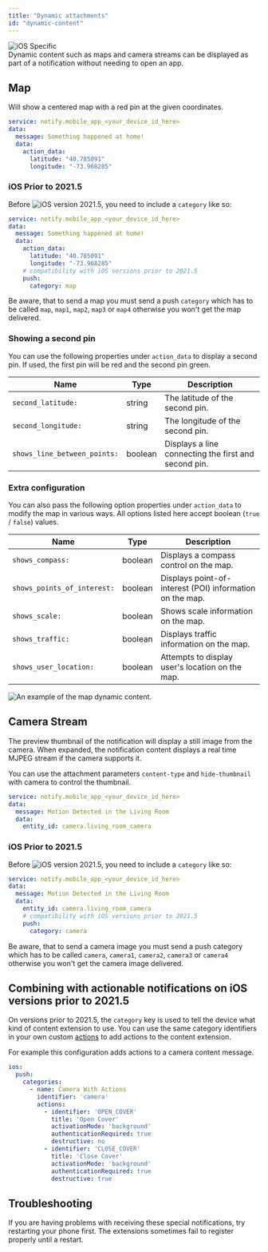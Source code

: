 ```yaml
---
title: "Dynamic attachments"
id: "dynamic-content"
---
```


![iOS](/assets/iOS.svg) Specific<br />
Dynamic content such as maps and camera streams can be displayed as part of a notification without needing to open an app.

## Map
Will show a centered map with a red pin at the given coordinates.

```yaml
service: notify.mobile_app_<your_device_id_here>
data:
  message: Something happened at home!
  data:
    action_data:
      latitude: "40.785091"
      longitude: "-73.968285"
```

### iOS Prior to 2021.5

Before ![iOS](/assets/iOS.svg) version 2021.5, you need to include a `category` like so:

```yaml
service: notify.mobile_app_<your_device_id_here>
data:
  message: Something happened at home!
  data:
    action_data:
      latitude: "40.785091"
      longitude: "-73.968285"
    # compatibility with iOS versions prior to 2021.5
    push:
      category: map
```

Be aware, that to send a map you must send a push `category` which has to be called `map`, `map1`, `map2`, `map3` or `map4`  otherwise you won't get the map delivered.

### Showing a second pin

You can use the following properties under `action_data` to display a second pin. If used, the first pin will be red and the second pin green.

| Name | Type | Description |
| ------------ | ------------- | ------------- |  
| `second_latitude:` | string | The latitude of the second pin. |
| `second_longitude:` | string | The longitude of the second pin. |
| `shows_line_between_points:` | boolean | Displays a line connecting the first and second pin. |

### Extra configuration

You can also pass the following option properties under `action_data` to modify the map in various ways. All options listed here accept boolean (`true` / `false`) values.

| Name | Type | Description |
| ------------ | ------------- | ------------- |
| `shows_compass:` | boolean | Displays a compass control on the map. |
| `shows_points_of_interest:` | boolean | Displays point-of-interest (POI) information on the map. |
| `shows_scale:` | boolean | Shows scale information on the map. |
| `shows_traffic:` | boolean | Displays traffic information on the map. |
| `shows_user_location:` | boolean | Attempts to display user's location on the map. |

![An example of the map dynamic content.](/assets/ios/map.png)

## Camera Stream

The preview thumbnail of the notification will display a still image from the camera. When expanded, the notification content displays a real time MJPEG stream if the camera supports it.

You can use the attachment parameters `content-type` and `hide-thumbnail` with camera to control the thumbnail.

```yaml
service: notify.mobile_app_<your_device_id_here>
data:
  message: Motion Detected in the Living Room
  data:
    entity_id: camera.living_room_camera
```

### iOS Prior to 2021.5

Before ![iOS](/assets/iOS.svg) version 2021.5, you need to include a `category` like so:

```yaml
service: notify.mobile_app_<your_device_id_here>
data:
  message: Motion Detected in the Living Room
  data:
    entity_id: camera.living_room_camera
    # compatibility with iOS versions prior to 2021.5
    push:
      category: camera
```

Be aware, that to send a camera image you must send a push category which has to be called `camera`, `camera1`, `camera2`, `camera3` or `camera4` otherwise you won't get the camera image delivered.

## Combining with actionable notifications on iOS versions prior to 2021.5

On versions prior to 2021.5, the `category` key is used to tell the device what kind of content extension to use. You can use the same category identifiers in your own custom [actions](actionable.md) to add actions to the content extension.

For example this configuration adds actions to a camera content message.

```yaml
ios:
  push:
    categories:
      - name: Camera With Actions
        identifier: 'camera'
        actions:
          - identifier: 'OPEN_COVER'
            title: 'Open Cover'
            activationMode: 'background'
            authenticationRequired: true
            destructive: no
          - identifier: 'CLOSE_COVER'
            title: 'Close Cover'
            activationMode: 'background'
            authenticationRequired: true
            destructive: true
```

## Troubleshooting

If you are having problems with receiving these special notifications, try restarting your phone first. The extensions sometimes fail to register properly until a restart.
